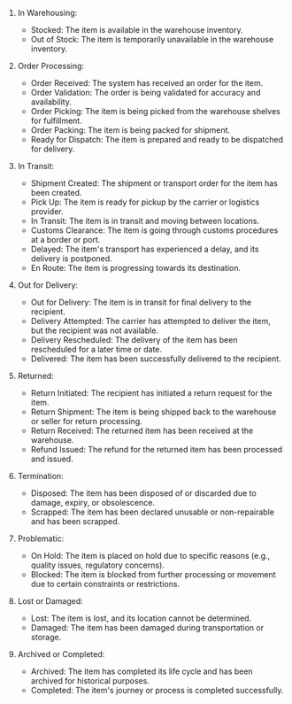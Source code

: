 1. In Warehousing:
   - Stocked: The item is available in the warehouse inventory.
   - Out of Stock: The item is temporarily unavailable in the warehouse inventory.
2. Order Processing:
   - Order Received: The system has received an order for the item.
   - Order Validation: The order is being validated for accuracy and availability.
   - Order Picking: The item is being picked from the warehouse shelves for fulfillment.
   - Order Packing: The item is being packed for shipment.
   - Ready for Dispatch: The item is prepared and ready to be dispatched for delivery.
2. In Transit:
   - Shipment Created: The shipment or transport order for the item has been created.
   - Pick Up: The item is ready for pickup by the carrier or logistics provider.
   - In Transit: The item is in transit and moving between locations.
   - Customs Clearance: The item is going through customs procedures at a border or port.
   - Delayed: The item's transport has experienced a delay, and its delivery is postponed.
   - En Route: The item is progressing towards its destination.





5. Out for Delivery:
   - Out for Delivery: The item is in transit for final delivery to the recipient.
   - Delivery Attempted: The carrier has attempted to deliver the item, but the recipient was not available.
   - Delivery Rescheduled: The delivery of the item has been rescheduled for a later time or date.
   - Delivered: The item has been successfully delivered to the recipient.

6. Returned:
   - Return Initiated: The recipient has initiated a return request for the item.
   - Return Shipment: The item is being shipped back to the warehouse or seller for return processing.
   - Return Received: The returned item has been received at the warehouse.
   - Refund Issued: The refund for the returned item has been processed and issued.

7. Termination:
   - Disposed: The item has been disposed of or discarded due to damage, expiry, or obsolescence.
   - Scrapped: The item has been declared unusable or non-repairable and has been scrapped.

8. Problematic:
   - On Hold: The item is placed on hold due to specific reasons (e.g., quality issues, regulatory concerns).
   - Blocked: The item is blocked from further processing or movement due to certain constraints or restrictions.

9. Lost or Damaged:
   - Lost: The item is lost, and its location cannot be determined.
   - Damaged: The item has been damaged during transportation or storage.

10. Archived or Completed:
    - Archived: The item has completed its life cycle and has been archived for historical purposes.
    - Completed: The item's journey or process is completed successfully.